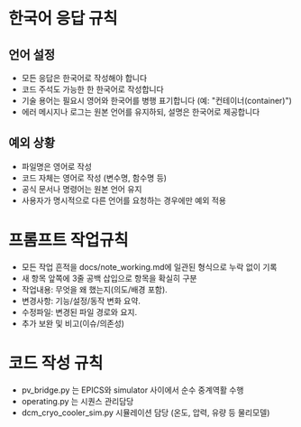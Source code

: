 # 한국어 응답 규칙
## 언어 설정
- 모든 응답은 한국어로 작성해야 합니다
- 코드 주석도 가능한 한 한국어로 작성합니다
- 기술 용어는 필요시 영어와 한국어를 병행 표기합니다 (예: "컨테이너(container)")
- 에러 메시지나 로그는 원본 언어를 유지하되, 설명은 한국어로 제공합니다
## 예외 상황
- 파일명은 영어로 작성
- 코드 자체는 영어로 작성 (변수명, 함수명 등)
- 공식 문서나 명령어는 원본 언어 유지
- 사용자가 명시적으로 다른 언어를 요청하는 경우에만 예외 적용

# 프롬프트 작업규칙
- 모든 작업 흔적을 docs/note_working.md에 일관된 형식으로 누락 없이 기록
- 새 항목 앞쪽에 3줄 공백 삽입으로 항목을 확실히 구분
- 작업내용: 무엇을 왜 했는지(의도/배경 포함).
- 변경사항: 기능/설정/동작 변화 요약.
- 수정파일: 변경된 파일 경로와 요지.
- 추가 보완 및 비고(이슈/의존성)

# 코드 작성 규칙
- pv_bridge.py 는 EPICS와 simulator 사이에서 순수 중계역활 수행
- operating.py 는 시퀀스 관리담당
- dcm_cryo_cooler_sim.py 시뮬레이션 담당 (온도, 압력, 유량 등 물리모델)